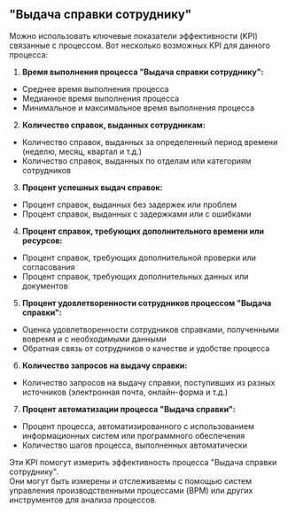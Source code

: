 ## "Выдача справки сотруднику"

Можно использовать ключевые показатели эффективности (KPI) связанные с процессом. 
Вот несколько возможных KPI для данного процесса:

1. **Время выполнения процесса "Выдача справки сотруднику":**
- Среднее время выполнения процесса
- Медианное время выполнения процесса
- Минимальное и максимальное время выполнения процесса
2. **Количество справок, выданных сотрудникам:**
- Количество справок, выданных за определенный период времени (неделю, месяц, квартал и т.д.)
- Количество справок, выданных по отделам или категориям сотрудников
3. **Процент успешных выдач справок:**
- Процент справок, выданных без задержек или проблем
- Процент справок, выданных с задержками или с ошибками
4. **Процент справок, требующих дополнительного времени или ресурсов:**
- Процент справок, требующих дополнительной проверки или согласования
- Процент справок, требующих дополнительных данных или документов
5. **Процент удовлетворенности сотрудников процессом "Выдача справки":**
- Оценка удовлетворенности сотрудников справками, полученными вовремя и с необходимыми данными
- Обратная связь от сотрудников о качестве и удобстве процесса
6. **Количество запросов на выдачу справки:**
- Количество запросов на выдачу справки, поступивших из разных источников (электронная почта, онлайн-форма и т.д.)
7. **Процент автоматизации процесса "Выдача справки":**
- Процент процесса, автоматизированного с использованием информационных систем или программного обеспечения
- Количество шагов процесса, выполненных автоматически

Эти KPI помогут измерить эффективность процесса "Выдача справки сотруднику".  
Они могут быть измерены и отслеживаемы с помощью систем управления производственными процессами (BPM) или других инструментов для анализа процессов.